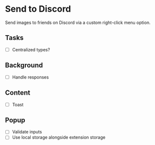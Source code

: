 # Send to Discord

Send images to friends on Discord via a custom right-click menu option.

## Tasks

- [ ] Centralized types?

## Background

- [ ] Handle responses

## Content

- [ ] Toast

## Popup

- [ ] Validate inputs
- [ ] Use local storage alongside extension storage